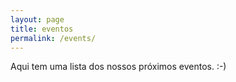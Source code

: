 ```yaml
---
layout: page
title: eventos
permalink: /events/
---
```


Aqui tem uma lista dos nossos próximos eventos. :-)